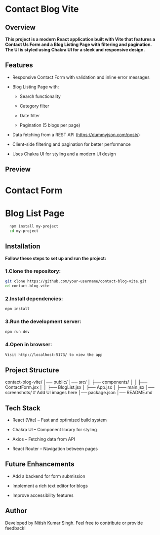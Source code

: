 # Contact Blog Vite

## Overview

**This project is a modern React application built with Vite that features a Contact Us Form and a Blog Listing Page with filtering and pagination. The UI is styled using Chakra UI for a sleek and responsive design.**

## Features

- Responsive Contact Form with validation and inline error messages

- Blog Listing Page with:

  - Search functionality

  - Category filter

  - Date filter

  - Pagination (5 blogs per page)

- Data fetching from a REST API (https://dummyjson.com/posts)

- Client-side filtering and pagination for better performance

- Uses Chakra UI for styling and a modern UI design

## Preview

# Contact Form



# Blog List Page


```bash
  npm install my-project
  cd my-project
```

## Installation

**Follow these steps to set up and run the project:**

### 1.Clone the repository:

```bash
git clone https://github.com/your-username/contact-blog-vite.git
cd contact-blog-vite
```

### 2.Install dependencies:

```bash
npm install
```

### 3.Run the development server:

```bash
npm run dev
```

### 4.Open in browser:

```bash
Visit http://localhost:5173/ to view the app
```

## Project Structure

contact-blog-vite/
│── public/
│── src/
│   ├── components/
│   │   ├── ContactForm.jsx
│   │   ├── BlogList.jsx
│   ├── App.jsx
│   ├── main.jsx
│── screenshots/  # Add UI images here
│── package.json
│── README.md

## Tech Stack

- React (Vite) – Fast and optimized build system

- Chakra UI – Component library for styling

- Axios – Fetching data from API

- React Router – Navigation between pages

## Future Enhancements

- Add a backend for form submission

- Implement a rich text editor for blogs

- Improve accessibility features

## Author

Developed by Nitish Kumar Singh. Feel free to contribute or provide feedback!

